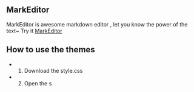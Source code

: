 ## MarkEditor
MarkEditor is awesome markdown editor , let you know the power of the text~
Try it  [MarkEditor](http://markeditor.com/app/markeditor)

## How to use the themes 
- 1. Download the style.css 
- 2. Open the s
